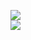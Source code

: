 [![](https://img.shields.io/badge/Made%20With-Github%20Spray-lightgrey.svg?style=for-the-badge&logo=github)](https://github.com/Annihil/github-spray#1023)  
[![](https://i.imgur.com/2DrTn0Z.gif)](https://github.com/Annihil/github-spray)